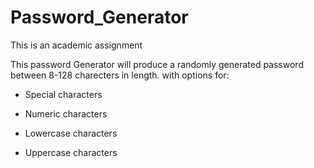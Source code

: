 # Password_Generator

This is an academic assignment

This password Generator will produce a randomly generated password between 8-128 charecters in length. 
with options for:
  * Special characters 
  
  * Numeric characters

  * Lowercase characters

  * Uppercase characters 